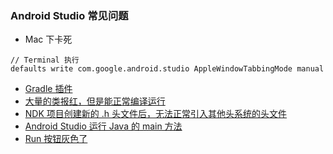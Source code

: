 ### Android Studio 常见问题

- Mac 下卡死
```shell
// Terminal 执行
defaults write com.google.android.studio AppleWindowTabbingMode manual
```
- [Gradle 插件](./as_1.md)
- [大量的类报红，但是能正常编译运行](./as_2.md)
- [NDK 项目创建新的 .h 头文件后，无法正常引入其他头系统的头文件](./as_3.md)
- [Android Studio 运行 Java 的 main 方法](https://zhuanlan.zhihu.com/p/163338988)
- [Run 按钮灰色了](as_4.md)

